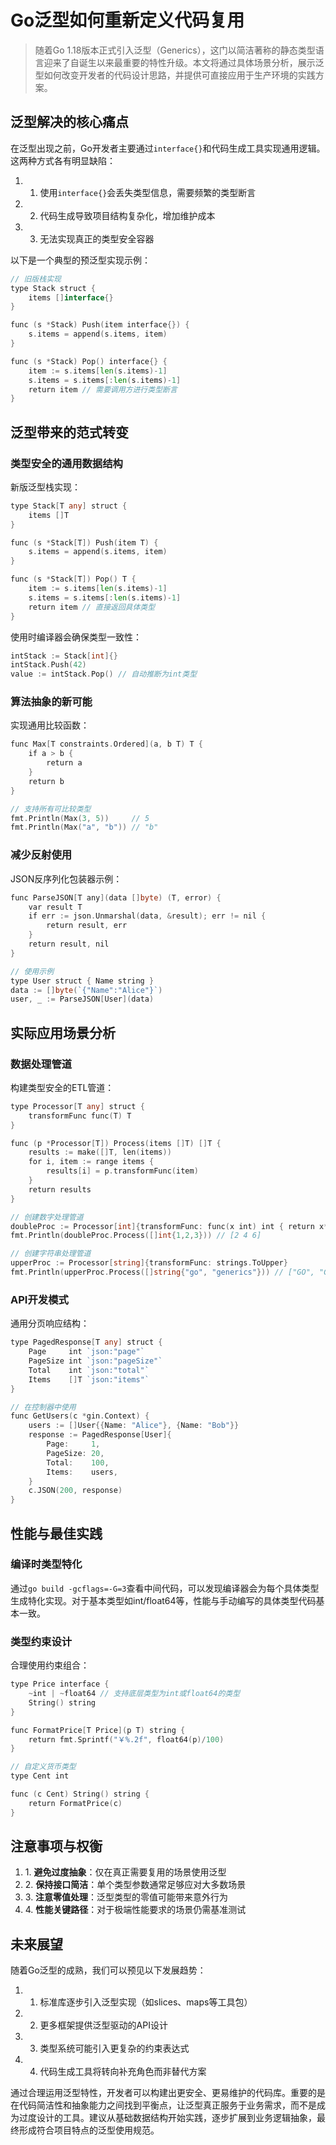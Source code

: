 # Go泛型如何重新定义代码复用

> 随着Go 1.18版本正式引入泛型（Generics），这门以简洁著称的静态类型语言迎来了自诞生以来最重要的特性升级。本文将通过具体场景分析，展示泛型如何改变开发者的代码设计思路，并提供可直接应用于生产环境的实践方案。

## 泛型解决的核心痛点

在泛型出现之前，Go开发者主要通过`interface{}`和代码生成工具实现通用逻辑。这两种方式各有明显缺陷：

1. 1. 使用`interface{}`会丢失类型信息，需要频繁的类型断言
2. 2. 代码生成导致项目结构复杂化，增加维护成本
3. 3. 无法实现真正的类型安全容器

以下是一个典型的预泛型实现示例：

```go
// 旧版栈实现
type Stack struct {
    items []interface{}
}

func (s *Stack) Push(item interface{}) {
    s.items = append(s.items, item)
}

func (s *Stack) Pop() interface{} {
    item := s.items[len(s.items)-1]
    s.items = s.items[:len(s.items)-1]
    return item // 需要调用方进行类型断言
}
```


## 泛型带来的范式转变

### 类型安全的通用数据结构

新版泛型栈实现：

```go
type Stack[T any] struct {
    items []T
}

func (s *Stack[T]) Push(item T) {
    s.items = append(s.items, item)
}

func (s *Stack[T]) Pop() T {
    item := s.items[len(s.items)-1]
    s.items = s.items[:len(s.items)-1]
    return item // 直接返回具体类型
}
```

使用时编译器会确保类型一致性：

```go
intStack := Stack[int]{}
intStack.Push(42)
value := intStack.Pop() // 自动推断为int类型
```

### 算法抽象的新可能

实现通用比较函数：

```go
func Max[T constraints.Ordered](a, b T) T {
    if a > b {
        return a
    }
    return b
}

// 支持所有可比较类型
fmt.Println(Max(3, 5))     // 5
fmt.Println(Max("a", "b")) // "b"
```

### 减少反射使用

JSON反序列化包装器示例：

```go
func ParseJSON[T any](data []byte) (T, error) {
    var result T
    if err := json.Unmarshal(data, &result); err != nil {
        return result, err
    }
    return result, nil
}

// 使用示例
type User struct { Name string }
data := []byte(`{"Name":"Alice"}`)
user, _ := ParseJSON[User](data)
```

## 实际应用场景分析

### 数据处理管道

构建类型安全的ETL管道：

```go
type Processor[T any] struct {
    transformFunc func(T) T
}

func (p *Processor[T]) Process(items []T) []T {
    results := make([]T, len(items))
    for i, item := range items {
        results[i] = p.transformFunc(item)
    }
    return results
}

// 创建数字处理管道
doubleProc := Processor[int]{transformFunc: func(x int) int { return x*2 }}
fmt.Println(doubleProc.Process([]int{1,2,3})) // [2 4 6]

// 创建字符串处理管道
upperProc := Processor[string]{transformFunc: strings.ToUpper}
fmt.Println(upperProc.Process([]string{"go", "generics"})) // ["GO", "GENERICS"]
```

### API开发模式

通用分页响应结构：

```go
type PagedResponse[T any] struct {
    Page     int `json:"page"`
    PageSize int `json:"pageSize"`
    Total    int `json:"total"`
    Items    []T `json:"items"`
}

// 在控制器中使用
func GetUsers(c *gin.Context) {
    users := []User{{Name: "Alice"}, {Name: "Bob"}}
    response := PagedResponse[User]{
        Page:     1,
        PageSize: 20,
        Total:    100,
        Items:    users,
    }
    c.JSON(200, response)
}
```

## 性能与最佳实践

### 编译时类型特化

通过`go build -gcflags=-G=3`查看中间代码，可以发现编译器会为每个具体类型生成特化实现。对于基本类型如int/float64等，性能与手动编写的具体类型代码基本一致。

### 类型约束设计

合理使用约束组合：

```go
type Price interface {
    ~int | ~float64 // 支持底层类型为int或float64的类型
    String() string
}

func FormatPrice[T Price](p T) string {
    return fmt.Sprintf("￥%.2f", float64(p)/100)
}

// 自定义货币类型
type Cent int

func (c Cent) String() string {
    return FormatPrice(c)
}
```

## 注意事项与权衡

1. 1. **避免过度抽象**：仅在真正需要复用的场景使用泛型
2. 2. **保持接口简洁**：单个类型参数通常足够应对大多数场景
3. 3. **注意零值处理**：泛型类型的零值可能带来意外行为
4. 4. **性能关键路径**：对于极端性能要求的场景仍需基准测试

## 未来展望

随着Go泛型的成熟，我们可以预见以下发展趋势：

1. 1. 标准库逐步引入泛型实现（如slices、maps等工具包）
2. 2. 更多框架提供泛型驱动的API设计
3. 3. 类型系统可能引入更复杂的约束表达式
4. 4. 代码生成工具将转向补充角色而非替代方案

通过合理运用泛型特性，开发者可以构建出更安全、更易维护的代码库。重要的是在代码简洁性和抽象能力之间找到平衡点，让泛型真正服务于业务需求，而不是成为过度设计的工具。建议从基础数据结构开始实践，逐步扩展到业务逻辑抽象，最终形成符合项目特点的泛型使用规范。